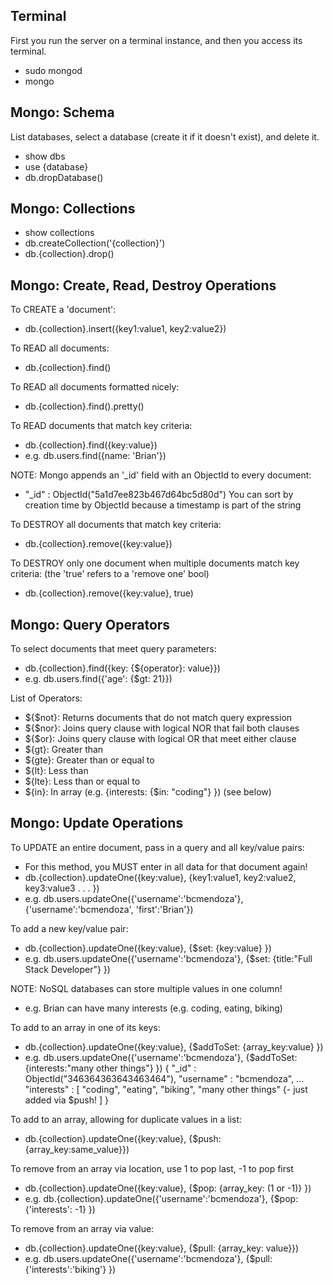 
Terminal
---------
First you run the server on a terminal instance, and then you access its terminal.
- sudo mongod
- mongo

Mongo: Schema
-------------
List databases, select a database (create it if it doesn't exist), and delete it.
- show dbs
- use {database}
- db.dropDatabase()

Mongo: Collections
------------------
- show collections
- db.createCollection('{collection}')
- db.{collection}.drop()


Mongo: Create, Read, Destroy Operations
---------------------------------------

To CREATE a 'document':
- db.{collection}.insert({key1:value1, key2:value2})

To READ all documents:
- db.{collection}.find()

To READ all documents formatted nicely:
- db.{collection}.find().pretty()

To READ documents that match key criteria:
- db.{collection}.find({key:value})
- e.g. db.users.find({name: 'Brian'})

NOTE: Mongo appends an '_id' field with an ObjectId to every document:
- "_id" : ObjectId("5a1d7ee823b467d64bc5d80d")
You can sort by creation time by ObjectId because a timestamp is part of the string

To DESTROY all documents that match key criteria:
- db.{collection}.remove({key:value})

To DESTROY only one document when multiple documents match key criteria:
(the 'true' refers to a 'remove one' bool)
- db.{collection}.remove({key:value}, true)


Mongo: Query Operators
----------------------
To select documents that meet query parameters:
- db.{collection}.find({key: {${operator}: value}})
- e.g. db.users.find({'age': {$gt: 21}})

List of Operators:
- ${$not}: Returns documents that do not match query expression
- ${$nor}: Joins query clause with logical NOR that fail both clauses
- ${$or}: Joins query clause with logical OR that meet either clause
- ${gt}: Greater than
- ${gte}: Greater than or equal to
- ${lt}: Less than
- ${lte}: Less than or equal to
- ${in}: In array (e.g. {interests: {$in: "coding"} })
(see below)


Mongo: Update Operations
------------------------
To UPDATE an entire document, pass in a query and all key/value pairs:
- For this method, you MUST enter in all data for that document again!
- db.{collection}.updateOne({key:value}, {key1:value1, key2:value2, key3:value3 . . . })
- e.g. db.users.updateOne({'username':'bcmendoza'}, {'username':'bcmendoza', 'first':'Brian'})

To add a new key/value pair:
- db.{collection}.updateOne({key:value}, {$set: {key:value} })
- e.g. db.users.updateOne({'username':'bcmendoza'}, {$set: {title:"Full Stack Developer"} })

NOTE: NoSQL databases can store multiple values in one column!
- e.g. Brian can have many interests (e.g. coding, eating, biking)

To add to an array in one of its keys:
- db.{collection}.updateOne({key:value}, {$addToSet: {array_key:value} })
- e.g. db.users.updateOne({'username':'bcmendoza'}, {$addToSet: {interests:"many other things"} })
{
    "_id" : ObjectId("346364363643463464"),
    "username" : "bcmendoza",
    ...
    "interests" : [
        "coding",
        "eating",
        "biking",
        "many other things" {- just added via $push!
    ]
}

To add to an array, allowing for duplicate values in a list:
- db.{collection}.updateOne({key:value}, {$push: {array_key:same_value}})

To remove from an array via location, use 1 to pop last, -1 to pop first
- db.{collection}.updateOne({key:value}, {$pop: {array_key: (1 or -1)} })
- e.g. db.{collection}.updateOne({'username':'bcmendoza'}, {$pop: {'interests': -1} })

To remove from an array via value:
- db.{collection}.updateOne({key:value}, {$pull: {array_key: value}})
- e.g. db.users.updateOne({'username':'bcmendoza'}, {$pull: {'interests':'biking'} })
